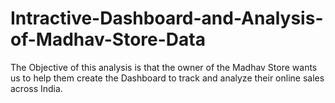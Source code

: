# Intractive-Dashboard-and-Analysis-of-Madhav-Store-Data
The Objective of this analysis is that the owner of the Madhav Store wants us to help them create the Dashboard to track and analyze their online sales across India.
